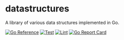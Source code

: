 # datastructures 

A library of various data structures implemented in Go.

[![Go Reference](https://pkg.go.dev/badge/github.com/denpeshkov/datastructures.svg)](https://pkg.go.dev/github.com/denpeshkov/datastructures)
[![Test](https://github.com/denpeshkov/datastructures/actions/workflows/test.yml/badge.svg)](https://github.com/denpeshkov/datastructures/actions/workflows/test.yml)
[![Lint](https://github.com/denpeshkov/datastructures/actions/workflows/lint.yml/badge.svg)](https://github.com/denpeshkov/datastructures/actions/workflows/lint.yml)
[![Go Report Card](https://goreportcard.com/badge/github.com/denpeshkov/datastructures)](https://goreportcard.com/report/github.com/denpeshkov/datastructures)